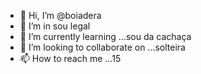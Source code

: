 - 👋 Hi, I’m @boiadera
- 👀 I’m in sou legal
- 🌱 I’m currently learning ...sou da cachaça 
- 💞️ I’m looking to collaborate on ...solteira 
- 📫 How to reach me ...15

<!---
boiadera/boiadera is a ✨ special ✨ repository because its `README.md` (this file) appears on your GitHub profile.
You can click the Preview link to take a look at your changes.
--->
